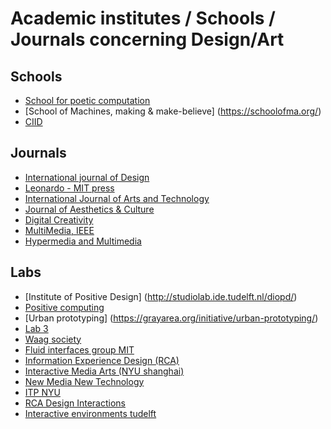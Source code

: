 # Academic institutes / Schools / Journals concerning Design/Art

## Schools
- [School for poetic computation](http://sfpc.io/)
- [School of Machines, making & make-believe] (https://schoolofma.org/)
- [CIID](http://www.ciid.dk/)

## Journals
- [International journal of Design](http://www.ijdesign.org/ojs/index.php/IJDesign/)
- [Leonardo - MIT press](http://www.mitpressjournals.org/loi/leon)
- [International Journal of Arts and Technology](http://www.inderscience.com/jhome.php?jcode=ijart#about)
- [Journal of Aesthetics &amp; Culture](http://www.aestheticsandculture.net/index.php/jac)
- [Digital Creativity](http://www.tandfonline.com/loi/ndcr20#.VehaidOqqko)
- [MultiMedia, IEEE](http://ieeexplore.ieee.org/xpl/RecentIssue.jsp?punumber=93)
- [Hypermedia and Multimedia](http://www.tandfonline.com/loi/tham20?open=21&repitition=0#vol_21)

## Labs
- [Institute of Positive Design] (http://studiolab.ide.tudelft.nl/diopd/)
- [Positive computing](http://www.positivecomputing.org/)
- [Urban prototyping] (https://grayarea.org/initiative/urban-prototyping/)
- [Lab 3](http://interface.khm.de/)
- [Waag society](http://waag.org/nl)
- [Fluid interfaces group MIT](https://vimeo.com/fluidinterfaces/videos)
- [Information Experience Design (RCA)](http://ied.rca.ac.uk/)
- [Interactive Media Arts (NYU shanghai)](http://ima.nyu.sh/)
- [New Media New Technology](https://sites.google.com/site/newmedianewtechnology2018/home)
- [ITP NYU](https://tisch.nyu.edu/itp)
- [RCA Design Interactions](http://www.design-interactions.rca.ac.uk/)
- [Interactive environments tudelft](http://studiolab.ide.tudelft.nl/ie/)


